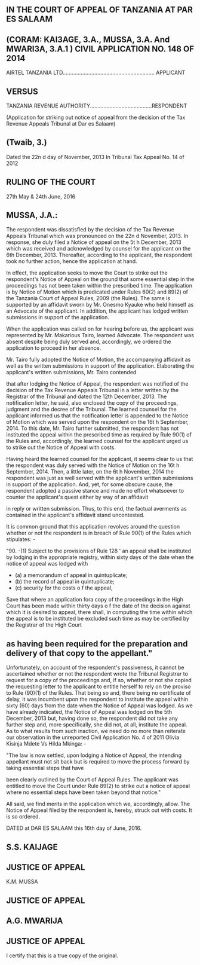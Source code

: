 ## IN THE COURT OF APPEAL OF TANZANIA AT PAR ES SALAAM

## (CORAM:  KAI3AGE, 3.A., MUSSA, 3.A. And MWARI3A, 3.A.1 ) CIVIL APPLICATION NO. 148 OF 2014

AIRTEL TANZANIA LTD............................................................. APPLICANT

## VERSUS

TANZANIA REVENUE AUTHORITY.........................................RESPONDENT

(Application for striking out notice of appeal from the decision of the Tax Revenue Appeals Tribunal at Dar es Salaam)

## (Twaib, 3.)

Dated the 22n d  day of November, 2013 In Tribunal Tax Appeal No.  14 of 2012

## RULING OF THE COURT

27th  May &amp; 24th  June, 2016

## MUSSA, J.A.:

The  respondent  was  dissatisfied  by  the  decision  of  the  Tax Revenue Appeals Tribunal which was pronounced on the 22n d November, 2013.  In response, she duly filed a Notice of appeal on the 5t h   December,  2013 which was received and acknowledged by counsel for the applicant on the 6th  December, 2013.  Thereafter, according to the applicant, the respondent  took  no  further  action, hence  the application at hand.

In  effect,  the  application  seeks  to  move the  Court to  strike  out the  respondent's  Notice  of Appeal  on  the  ground  that some  essential step in the proceedings has not been taken within the prescribed time. The application is by Notice of Motion which is predicated under Rules 60(2)  and  89(2)  of  the  Tanzania  Court  of  Appeal  Rules,  2009  (the Rules). The same is supported  by an affidavit sworn  by Mr.  Onesmo Kyauke who held himself as an Advocate of the applicant.  In addition, the applicant has lodged written submissions in support  of  the application.

When  the  application  was  called  on  for  hearing  before  us,  the applicant was  represented  by  Mr.  Makarious Tairo,  learned Advocate. The respondent was absent despite being duly served and, accordingly, we ordered the application to proceed in her absence.

Mr. Tairo fully adopted the  Notice of Motion,  the accompanying affidavit as well as the written submissions in support of the application. Elaborating  the  applicant's  written  submissions,  Mr.  Tairo  contended

that after lodging the Notice of Appeal, the respondent was notified of the decision of the Tax Revenue Appeals Tribunal in a letter written by the Registrar of the Tribunal and dated the 12th  December, 2013.  The notification  letter,  he said,  also enclosed the copy of the  proceedings, judgment and the decree of the Tribunal.  The learned counsel for the applicant  informed  us  that  the  notification  letter  is  appended  to  the Notice  of Motion  which  was  served  upon  the  respondent  on  the  16t h September,  2014. To  this  date, Mr.  Tairo  further  submitted,  the respondent has not instituted the appeal within the prescribed time as required  by  Rule  90(1)  of  the  Rules  and,  accordingly,  the  learned counsel  for the  applicant  urged  us to  strike  out the  Notice  of Appeal with costs.

Having heard the learned counsel for the applicant, it seems clear to us that the respondent was duly served with the Notice of Motion on the  16t h   September,  2014. Then,  a  little  later,  on  the  6t h   November, 2014 the respondent was just as well served with the applicant's written submissions in support of the application. And, yet, for some obscure cause,  the  respondent  adopted  a  passive  stance  and  made  no  effort whatsoever to counter the applicant's quest either by way of an affidavit

in  reply or written submission.  Thus, to this end, the factual averments as contained in the applicant's affidavit stand uncontested.

It  is  common  ground  that  this  application  revolves  around  the question  whether or  not the  respondent is  in  breach  of Rule  90(1)  of the Rules which stipulates:  -

"90.  -(1) Subject to the provisions of  Rule 128 ' an appeal shall be instituted by lodging in the appropriate  registry, within  sixty days  of the date when the notice of  appeal was lodged with

- (a) a memorandum of appeal in quintuplicate;
- (b) the record of appeal in quintuplicate;
- (c) security for the costs o f  the appeal,

Save that where an application fora copy  of  the proceedings in the High Court has been made within  thirty days o f the  date  of the  decision against which it  is  desired  to appeal, there shall, in computing the time within which the appeal is to be instituted  be excluded  such time as  may be certified by the Registrar of the High Court

## as having been required  for the  preparation and delivery of  that copy to the appellant."

Unfortunately,  on  account  of  the  respondent's  passiveness,  it cannot  be  ascertained  whether  or  not  the  respondent  wrote  the Tribunal  Registrar to  request for a copy of the  proceedings and,  if so, whether  or  not  she  copied  the  requesting  letter  to  the  applicant  to entitle herself to rely on the proviso to Rule (90)(1) of the Rules.  That being so and, there being no certificate of delay, it was incumbent upon the  respondent to  institute the appeal within  sixty (60) days from the date  when  the  Notice  of  Appeal  was  lodged. As  we  have  already indicated, the Notice of Appeal was lodged on the 5th  December, 2013 but,  having done so, the respondent did not take any further step and, more specifically,  she did  not,  at all,  institute the appeal. As to what results  from  such  inaction,  we  need  do  no  more  than  reiterate  our observation  in the unreported  Civil Application  No.  4 of 2011 Olivia Kisinja Mdete Vs Hilda Mkinga: -

"The law is now settled,  upon lodging a Notice of  Appeal,  the intending appellant must not sit back  but  is  required  to  move  the  process forward  by  taking  essential  steps  that  have

been  clearly outlined by  the  Court of Appeal Rules. The applicant was entitled to move the Court under Rule 89(2) to strike out a notice of appeal  where  no  essential  steps  have  been taken beyond that notice."

All  said,  we find  merits  in  the application  which we,  accordingly, allow. The Notice of Appeal filed  by the respondent is,  hereby,  struck out with costs. It is so ordered.

DATED at DAR ES SALAAM this  16th  day of June,  2016.

## S.S.  KAIJAGE

## JUSTICE OF APPEAL

K.M.  MUSSA

## JUSTICE OF APPEAL

## A.G.  MWARIJA

## JUSTICE OF APPEAL

I certify that this is a true copy of the original.

<!-- image -->

<!-- image -->